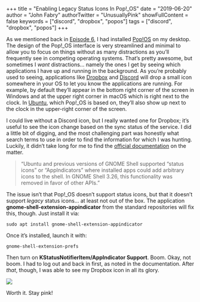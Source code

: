 +++
title = "Enabling Legacy Status Icons In Pop!_OS"
date = "2019-06-20"
author = "John Fabry"
authorTwitter = "UnusuallyPink"
showFullContent = false
keywords = ["discord", "dropbox", "popos"]
tags = ["discord", "dropbox", "popos"]
+++

As we mentioned back in [Episode 6](https://www.unusually.pink/podcast/episode-6-huzzah-hobbies), I had installed [Pop!OS](https://system76.com/pop) on my desktop. The design of the Pop!\_OS interface is very streamlined and minimal to allow you to focus on things without as many distractions as you’ll frequently see in competing operating systems. That’s pretty awesome, but sometimes I _want_ distractions… namely the ones I get by seeing which applications I have up and running in the background. As you’re probably used to seeing, applications like [Dropbox](https://www.dropbox.com/) and [Discord](https://discordapp.com/) will drop a small icon somewhere in your OS to let you know the applications are running. For example, by default they’ll appear in the bottom right corner of the screen in Windows and at the upper right corner in macOS which is right next to the clock. In [Ubuntu](https://ubuntu.com/), which Pop!\_OS is based on, they’ll also show up next to the clock in the upper-right corner of the screen.

I could live without a Discord icon, but I really wanted one for Dropbox; it’s useful to see the icon change based on the sync status of the service. I did a little bit of digging, and the most challenging part was honestly what search terms to use in order to find the information for which I was hunting. Luckily, it didn’t take long for me to find the [official documentation](https://pop.system76.com/docs/status-icons/) on the matter.

> “Ubuntu and previous versions of GNOME Shell supported “status icons” or “AppIndicators” where installed apps could add arbitrary icons to the shell. In GNOME Shell 3.26, this functionality was removed in favor of other APIs.”

The issue isn’t that Pop!\_OS doesn’t support status icons, but that it doesn’t support _legacy_ status icons… at least not out of the box. The application **gnome-shell-extension-appindicator** from the standard repositories will fix this, though. Just install it via:

```shell
sudo apt install gnome-shell-extension-appindicator
```

Once it’s installed, launch it with:

```shell
gnome-shell-extension-prefs
```

Then turn on **KStatusNotifierItem/AppIndicator Support**. Boom. Okay, not boom. I had to log out and back in first, as noted in the documentation. After _that_, though, I was able to see my Dropbox icon in all its glory.

![](images/EnablingLegacyStatusIconsInPop_OS_window_view.png)

Worth it. Stay pink!
